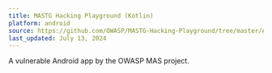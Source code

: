 ```yaml
---
title: MASTG Hacking Playground (Kotlin)
platform: android
source: https://github.com/OWASP/MASTG-Hacking-Playground/tree/master/Android/MASTG-Android-Kotlin-App
last_updated: July 13, 2024
---
```


A vulnerable Android app by the OWASP MAS project.
